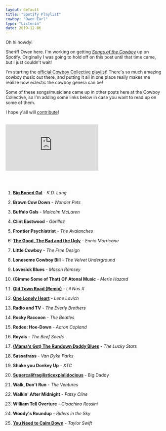 ```yaml
---
layout: default
title: "Spotify Playlist"
cowboy: "Owen Earl"
type: "Listenin"
date: 2019-12-06
---
```

Oh hi howdy!

Sheriff Owen here. I'm working on getting [*Songs of the Cowboy*](https://cowboycollective.cc/2019/11/29/SongsOfTheCowboyVol01.html) up on Spotify. Originally I was going to hold off on this post until that time came, but I just couldn't wait!

I'm starting the [official Cowboy Collective playlist](https://open.spotify.com/playlist/4qITDxGx9jzu2oBde0vTm8)! There's so much amazing cowboy music out there, and putting it all in one place really makes me realize how eclectic the cowboy genera can be!

Some of these songs/musicians came up in other posts here at the Cowboy Collective, so I'm adding some links below in case you want to read up on some of them.

I hope y'all will [contribute](https://cowboycollective.cc/Submit)!<br><br>

<iframe src="https://open.spotify.com/embed/playlist/4qITDxGx9jzu2oBde0vTm8" id="youtube" frameborder="0" allowtransparency="true" allow="encrypted-media"></iframe>


<br><br>
1. **[Big Boned Gal](https://cowboycollective.cc/cowboy/KD%20Lang)** - *K.D. Lang*

2. **Brown Cow Down** - *Wonder Pets*

3.  **Buffalo Gals** - *Malcolm McLaren*

4. **Clint Eastwood** - *Gorillaz*

5. **Frontier Psychiatrist** - *The Avalanches*

6. **[The Good, The Bad and the Ugly](https://cowboycollective.cc/cowboy/Ennio%20Morricone)** - *Ennio Morricone*

7. **Little Cowboy** - *The Free Design*

8. **Lonesome Cowboy Bill** - *The Velvet Underground*

9. **Lovesick Blues** - *Mason Ramsey*

10. **(Gimme Some of That) Ol' Atonal Music** - *Merle Hazard*

11. **[Old Town Road (Remix)](https://cowboycollective.cc/cowboy/Lil%20Nas%20X)** - *Lil Nas X*

12. **[One Lonely Heart](https://cowboycollective.cc/2019/12/10/CowboyManDemo.html)** - *Lene Lovich*

13. **Radio and TV** - *The Everly Brothers*

14. **Rocky Raccoon** - *The Beatles*

15. **Rodeo: Hoe-Down** - *Aaron Copland*

16. **Royals** - *The Beef Seeds*

17. **[(Mama's Got) The Rundown Daddy Blues](https://cowboycollective.cc/cowboy/Lucky%20Stars)** - *The Lucky Stars*

18. **Sassafrass** - *Van Dyke Parks*

19. **Shake you Donkey Up** - *XTC*

20. **[Supercalifragilisticexpialidocious](https://cowboycollective.cc/cowboy/Mary%20Poppins)** - Big Daddy

21. **Walk, Don't Run** - *The Ventures*

22. **Walkin' After Midnight** - *Patsy Cline*

23. **William Tell Overture** - *Gioachino Rossini*

24. **Woody's Roundup** - *Riders in the Sky*

25. **[You Need to Calm Down](https://cowboycollective.cc/2019/12/03/03CowboyhatPack.html)** - *Taylor Swift*
